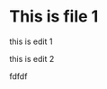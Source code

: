 # This is file 1

this is edit 1

this is edit 2



fdfdf
<!--stackedit_data:
eyJoaXN0b3J5IjpbNzA1ODgwNTIzLC0xMjk1ODQyMjQ1XX0=
-->